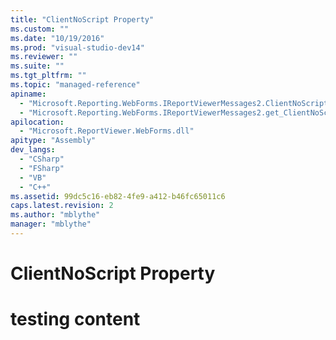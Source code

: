 ```yaml
---
title: "ClientNoScript Property"
ms.custom: ""
ms.date: "10/19/2016"
ms.prod: "visual-studio-dev14"
ms.reviewer: ""
ms.suite: ""
ms.tgt_pltfrm: ""
ms.topic: "managed-reference"
apiname: 
  - "Microsoft.Reporting.WebForms.IReportViewerMessages2.ClientNoScript"
  - "Microsoft.Reporting.WebForms.IReportViewerMessages2.get_ClientNoScript"
apilocation: 
  - "Microsoft.ReportViewer.WebForms.dll"
apitype: "Assembly"
dev_langs: 
  - "CSharp"
  - "FSharp"
  - "VB"
  - "C++"
ms.assetid: 99dc5c16-eb82-4fe9-a412-b46fc65011c6
caps.latest.revision: 2
ms.author: "mblythe"
manager: "mblythe"
---
```

# ClientNoScript Property
# testing content